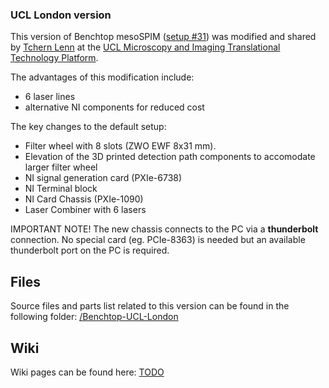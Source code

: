 ### UCL London version
This version of Benchtop mesoSPIM ([setup #31](https://mesospim.org/setups/)) was modified and shared by [Tchern Lenn](mailto:<y.lenn@ucl.ac.uk>) at the [UCL Microscopy and Imaging Translational Technology Platform](https://www.ucl.ac.uk/cancer/research/cancer-institute-translational-technology-platforms/microscopy-and-imaging-translational). 

The advantages of this modification include:
- 6 laser lines
- alternative NI components for reduced cost

The key changes to the default setup:
- Filter wheel with 8 slots (ZWO EWF 8x31 mm).
- Elevation of the 3D printed detection path components to accomodate larger filter wheel
- NI signal generation card (PXIe-6738)
- NI Terminal block
- NI Card Chassis (PXIe-1090)
- Laser Combiner with 6 lasers

IMPORTANT NOTE!
The new chassis connects to the PC via a **thunderbolt** connection. No special card (eg. PCIe-8363) is needed but an available thunderbolt port on the PC is required.

## Files
Source files and parts list related to this version can be found in the following folder:
[/Benchtop-UCL-London](https://github.com/mesoSPIM/benchtop-hardware/Benchtop-UCL-London)

## Wiki
Wiki pages can be found here: [TODO]()